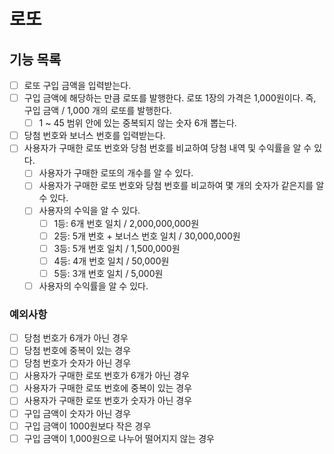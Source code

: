 # 로또
## 기능 목록
- [ ] 로또 구입 금액을 입력받는다.
- [ ] 구입 금액에 해당하는 만큼 로또를 발행한다. 로또 1장의 가격은 1,000원이다. 즉, 구입 금액 / 1,000 개의 로또를 발행한다.
    - [ ] 1 ~ 45 범위 안에 있는 중복되지 않는 숫자 6개 뽑는다.
- [ ] 당첨 번호와 보너스 번호를 입력받는다.
- [ ] 사용자가 구매한 로또 번호와 당첨 번호를 비교하여 당첨 내역 및 수익률을 알 수 있다.
    - [ ] 사용자가 구매한 로또의 개수를 알 수 있다.
    - [ ] 사용자가 구매한 로또 번호와 당첨 번호를 비교하여 몇 개의 숫자가 같은지를 알 수 있다.
    - [ ] 사용자의 수익을 알 수 있다.
        - [ ] 1등: 6개 번호 일치 / 2,000,000,000원
        - [ ] 2등: 5개 번호 + 보너스 번호 일치 / 30,000,000원
        - [ ] 3등: 5개 번호 일치 / 1,500,000원
        - [ ] 4등: 4개 번호 일치 / 50,000원
        - [ ] 5등: 3개 번호 일치 / 5,000원
    - [ ] 사용자의 수익률을 알 수 있다.

### 예외사항
- [ ] 당첨 번호가 6개가 아닌 경우
- [ ] 당첨 번호에 중복이 있는 경우
- [ ] 당첨 번호가 숫자가 아닌 경우
- [ ] 사용자가 구매한 로또 번호가 6개가 아닌 경우
- [ ] 사용자가 구매한 로또 번호에 중복이 있는 경우
- [ ] 사용자가 구매한 로또 번호가 숫자가 아닌 경우
- [ ] 구입 금액이 숫자가 아닌 경우
- [ ] 구입 금액이 1000원보다 작은 경우
- [ ] 구입 금액이 1,000원으로 나누어 떨어지지 않는 경우